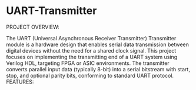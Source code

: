 # UART-Transmitter
PROJECT OVERVIEW:

The UART (Universal Asynchronous Receiver Transmitter) Transmitter module is a hardware design that enables serial data transmission between digital devices without the need for a shared clock signal. This project focuses on implementing the transmitting end of a UART system using Verilog HDL, targeting FPGA or ASIC environments. The transmitter converts parallel input data (typically 8-bit) into a serial bitstream with start, stop, and optional parity bits, conforming to standard UART protocol.
FEATURES:


